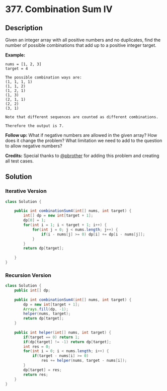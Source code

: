 # 377. Combination Sum IV

## Description

Given an integer array with all positive numbers and no duplicates, find the number of possible combinations that add up to a positive integer target.

**Example:**

```
nums = [1, 2, 3]
target = 4

The possible combination ways are:
(1, 1, 1, 1)
(1, 1, 2)
(1, 2, 1)
(1, 3)
(2, 1, 1)
(2, 2)
(3, 1)

Note that different sequences are counted as different combinations.

Therefore the output is 7.
```

**Follow up:**
What if negative numbers are allowed in the given array?
How does it change the problem?
What limitation we need to add to the question to allow negative numbers?

**Credits:**
Special thanks to [@pbrother](https://leetcode.com/pbrother/) for adding this problem and creating all test cases.



## Solution

### Iterative Version

```java
class Solution {
    
    public int combinationSum4(int[] nums, int target) {
        int[] dp = new int[target + 1];
        dp[0] = 1;
        for(int i = 1; i < target + 1; i++) {
            for(int j = 0; j < nums.length; j++) {
                if(i - nums[j] >= 0) dp[i] += dp[i - nums[j]];
            }
        }
        return dp[target];
        
    }
}
```

### Recursion Version

```java
class Solution {
    public int[] dp;
    
    public int combinationSum4(int[] nums, int target) {
        dp = new int[target + 1];
        Arrays.fill(dp, -1);
        helper(nums, target);
        return dp[target];
    }
    
    public int helper(int[] nums, int target) {
        if(target == 0) return 1;
        if(dp[target] != -1) return dp[target];
        int res = 0;
        for(int i = 0; i < nums.length; i++) {
            if(target - nums[i] >= 0) 
                res += helper(nums, target - nums[i]);
        }
        dp[target] = res;
        return res;
    }
}
```

